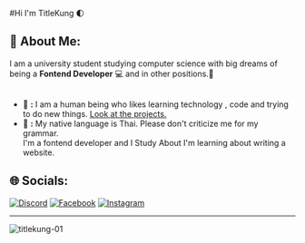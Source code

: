 
#Hi I'm TitleKung 🌓
## 💫 About Me:
I am a university student studying computer science with big dreams of being a **Fontend Developer** 💻 and in other positions.🌟 <br><br> 
- 📌 **:** I am a human being who likes learning technology , code and trying to do new things. [Look at the projects.](https://titlekungx.netlify.app/)<br>
- 💬 **:** My native language is Thai. Please don't criticize me for my  grammar.<br>I'm a fontend developer and I Study About I'm learning about writing a website.


## 🌐 Socials:
[![Discord](https://img.shields.io/badge/Discord-%237289DA.svg?logo=discord&logoColor=white)](https://discord.gg/summer.tle) [![Facebook](https://img.shields.io/badge/Facebook-%231877F2.svg?logo=Facebook&logoColor=white)](https://facebook.com/Turngg) [![Instagram](https://img.shields.io/badge/Instagram-%23E4405F.svg?logo=Instagram&logoColor=white)](https://instagram.com/_titleeeeeeeeee) 

---

<span><img align="left" src="https://github-readme-stats.vercel.app/api/top-langs?username=titlekung-01&show_icons=true&locale=en&layout=compact" alt="titlekung-01" /></span>

